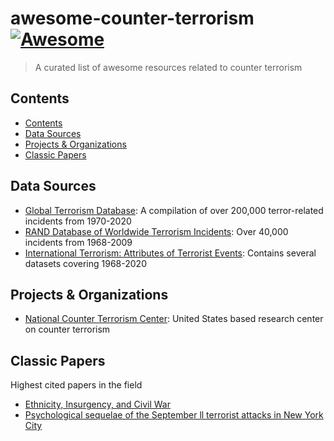 # awesome-counter-terrorism [![Awesome](https://awesome.re/badge-flat.svg)](https://github.com/sindresorhus/awesome)

> A curated list of awesome resources related to counter terrorism

## Contents

- [Contents](#contents)
- [Data Sources](#data-sources)
- [Projects \& Organizations](#projects--organizations)
- [Classic Papers](#classic-papers)

## Data Sources

- [Global Terrorism Database](https://www.start.umd.edu/gtd/): A compilation of over 200,000 terror-related incidents from 1970-2020
- [RAND Database of Worldwide Terrorism Incidents](https://www.rand.org/nsrd/projects/terrorism-incidents.html): Over 40,000 incidents from 1968-2009
- [International Terrorism: Attributes of Terrorist Events](https://library.duke.edu/data/sources/iterate): Contains several datasets covering 1968-2020

## Projects & Organizations

- [National Counter Terrorism Center](https://www.dni.gov/index.php/nctc-home): United States based research center on counter terrorism

## Classic Papers

Highest cited papers in the field

- [Ethnicity, Insurgency, and Civil War](https://www.jstor.org/stable/3118222)
- [Psychological sequelae of the September ll terrorist attacks in New York City](https://pubmed.ncbi.nlm.nih.gov/11919308/)

